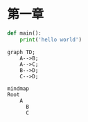 # 第一章

```python
def main():
    print('hello world')
```

```mermaid
graph TD;
    A-->B;
    A-->C;
    B-->D;
    C-->D;
```

```mermaid
mindmap
Root
    A
      B
      C
```
